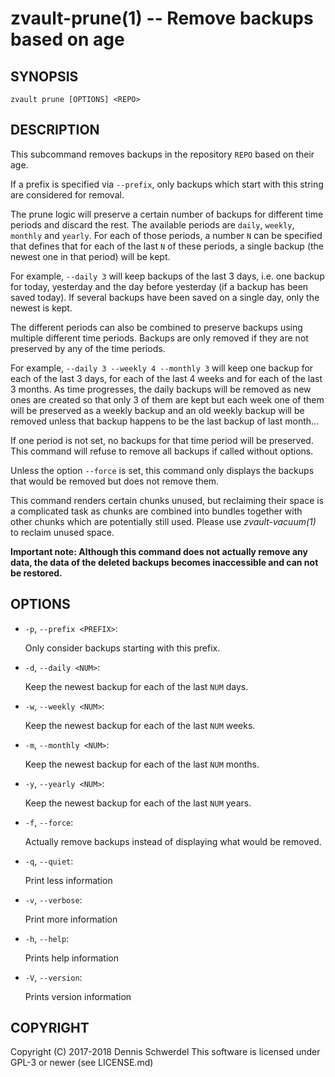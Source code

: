 zvault-prune(1) -- Remove backups based on age
==============================================

## SYNOPSIS

`zvault prune [OPTIONS] <REPO>`


## DESCRIPTION

This subcommand removes backups in the repository `REPO` based on their age.

If a prefix is specified via `--prefix`, only backups which start with this
string are considered for removal.

The prune logic will preserve a certain number of backups for different time
periods and discard the rest. The available periods are `daily`, `weekly`,
`monthly` and `yearly`. For each of those periods, a number `N` can be specified
that defines that for each of the last `N` of these periods, a single backup
(the newest one in that period) will be kept.

For example, `--daily 3` will keep backups of the last 3 days, i.e. one backup
for today, yesterday and the day before yesterday (if a backup has been saved
today). If several backups have been saved on a single day, only the newest is
kept.

The different periods can also be combined to preserve backups using multiple
different time periods. Backups are only removed if they are not preserved by
any of the time periods.

For example, `--daily 3 --weekly 4 --monthly 3` will keep one backup for each of
the last 3 days, for each of the last 4 weeks and for each of the last 3 months.
As time progresses, the daily backups will be removed as new ones are created so
that only 3 of them are kept but each week one of them will be preserved as a
weekly backup and an old weekly backup will be removed unless that backup
happens to be the last backup of last month...

If one period is not set, no backups for that time period will be preserved.
This command will refuse to remove all backups if called without options.

Unless the option `--force` is set, this command only displays the backups that
would be removed but does not remove them.

This command renders certain chunks unused, but reclaiming their space is a
complicated task as chunks are combined into bundles together with other chunks
which are potentially still used. Please use _zvault-vacuum(1)_ to reclaim
unused space.

**Important note: Although this command does not actually remove any data, the
data of the deleted backups becomes inaccessible and can not be restored.**


## OPTIONS

* `-p`, `--prefix <PREFIX>`:

  Only consider backups starting with this prefix.


* `-d`, `--daily <NUM>`:

  Keep the newest backup for each of the last `NUM` days.


* `-w`, `--weekly <NUM>`:

  Keep the newest backup for each of the last `NUM` weeks.


* `-m`, `--monthly <NUM>`:

  Keep the newest backup for each of the last `NUM` months.


* `-y`, `--yearly <NUM>`:

  Keep the newest backup for each of the last `NUM` years.


* `-f`, `--force`:

  Actually remove backups instead of displaying what would be removed.


* `-q`, `--quiet`:

  Print less information


* `-v`, `--verbose`:

  Print more information


* `-h`, `--help`:

  Prints help information


* `-V`, `--version`:     

  Prints version information


## COPYRIGHT

Copyright (C) 2017-2018  Dennis Schwerdel
This software is licensed under GPL-3 or newer (see LICENSE.md)
